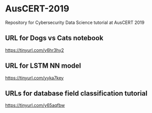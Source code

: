 # AusCERT-2019
Repository for Cybersecurity Data Science tutorial at AusCERT 2019

## URL for Dogs vs Cats notebook
https://tinyurl.com/y6hr3hy2

## URL for LSTM NN model
https://tinyurl.com/yyka7key

## URLs for database field classification tutorial
https://tinyurl.com/y65aqfbw
